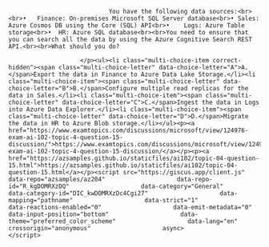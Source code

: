 <p class="card-text">
							
								You have the following data sources:<br><br>•	Finance: On-premises Microsoft SQL Server database<br>•	Sales: Azure Cosmos DB using the Core (SQL) API<br>•	Logs: Azure Table storage<br>•	HR: Azure SQL database<br><br>You need to ensure that you can search all the data by using the Azure Cognitive Search REST API.<br><br>What should you do?
							
						</p><ul><li class="multi-choice-item correct-hidden"><span class="multi-choice-letter" data-choice-letter="A">A.</span>Export the data in Finance to Azure Data Lake Storage.</li><li class="multi-choice-item"><span class="multi-choice-letter" data-choice-letter="B">B.</span>Configure multiple read replicas for the data in Sales.</li><li class="multi-choice-item"><span class="multi-choice-letter" data-choice-letter="C">C.</span>Ingest the data in Logs into Azure Data Explorer.</li><li class="multi-choice-item"><span class="multi-choice-letter" data-choice-letter="D">D.</span>Migrate the data in HR to Azure Blob storage.</li></ul><p><a href="https://www.examtopics.com/discussions/microsoft/view/124976-exam-ai-102-topic-4-question-15-discussion/">https://www.examtopics.com/discussions/microsoft/view/124976-exam-ai-102-topic-4-question-15-discussion/</a></p><p><a href="https://azsamples.github.io/staticfiles/ai102/topic-04-question-15.html">https://azsamples.github.io/staticfiles/ai102/topic-04-question-15.html</a></p><script src="https://giscus.app/client.js"                    data-repo="azsamples/az204"                    data-repo-id="R_kgDOMRXzDQ"                    data-category="General"                    data-category-id="DIC_kwDOMRXzDc4Cgi27"                    data-mapping="pathname"                    data-strict="1"                    data-reactions-enabled="0"                    data-emit-metadata="0"                    data-input-position="bottom"                    data-theme="preferred_color_scheme"                    data-lang="en"                    crossorigin="anonymous"                    async>                    </script>